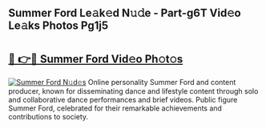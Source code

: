 ## Summer Ford Le𝚊k𝚎d N𝚞𝚍e - Part-g6T Vid𝚎o Le𝚊ks Photos Pg1j5

# <h2><a href="http://fbbfp9f.evod.top/?m=Summer+Ford">🔗 👉🔴 Summer Ford Vid𝚎o Ph𝚘t𝚘s</a></h2>

[![Summer Ford N𝚞d𝚎s](https://i.imgur.com/8V9OHl7.gif)](http://fbbfp9f.evod.top/?m=Summer+Ford)
Online personality Summer Ford and content producer, known for disseminating dance and lifestyle content through solo and collaborative dance performances and brief videos. Public figure Summer Ford, celebrated for their remarkable achievements and contributions to society. 

